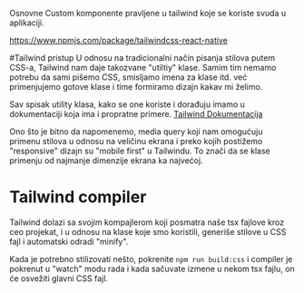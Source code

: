 Osnovne Custom komponente pravljene u tailwind koje se koriste svuda u aplikaciji.

https://www.npmjs.com/package/tailwindcss-react-native

#Tailwind pristup
U odnosu na tradicionalni način pisanja stilova putem CSS-a, Tailwind nam daje takozvane "utiltiy" klase. Samim tim nemamo potrebu da sami pišemo CSS, smisljamo imena za klase itd. već primenjujemo gotove klase i time formiramo dizajn kakav mi želimo.

Sav spisak utility klasa, kako se one koriste i dorađuju imamo u dokumentaciji koja ima i propratne primere. 
[Tailwind Dokumentacija](https://tailwindcss.com/docs/installation)

Ono što je bitno da napomenemo, media query koji nam omogućuju primenu stilova u odnosu na veličinu ekrana i preko kojih postižemo "responsive" dizajn su "mobile first" u Tailwindu. To znači da se klase primenju od najmanje dimenzije ekrana ka najvećoj.

# Tailwind compiler
Tailwind dolazi sa svojim kompajlerom koji posmatra naše tsx fajlove kroz ceo projekat, i u odnosu na klase koje smo koristili, generiše stilove u CSS fajl i automatski odradi "minify".

Kada je potrebno stilizovati nešto, pokrenite `npm run build:css` i compiler je pokrenut u "watch" modu rada i kada sačuvate izmene u nekom tsx fajlu, on će osvežiti glavni CSS fajl.